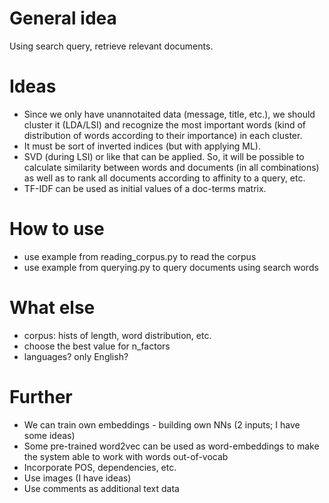 # General idea
Using search query, retrieve relevant documents.

# Ideas
- Since we only have unannotaited data (message, title, etc.), we should cluster it (LDA/LSI) and recognize the most important words (kind of distribution of words according to their importance) in each cluster.
- It must be sort of inverted indices (but with applying ML).
- SVD (during LSI) or like that can be applied.
So, it will be possible to calculate similarity between words and documents (in all combinations) as well as to rank all documents according to affinity to a query, etc.
- TF-IDF can be used as initial values of a doc-terms matrix.

# How to use
- use example from reading_corpus.py to read the corpus
- use example from querying.py to query documents using search words

# What else
- corpus: hists of length, word distribution, etc.
- choose the best value for n_factors
- languages? only English?

# Further
- We can train own embeddings - building own NNs (2 inputs; I have some ideas)
- Some pre-trained word2vec can be used as word-embeddings to make the system able to work with words out-of-vocab
- Incorporate POS, dependencies, etc.
- Use images (I have ideas)
- Use comments as additional text data




